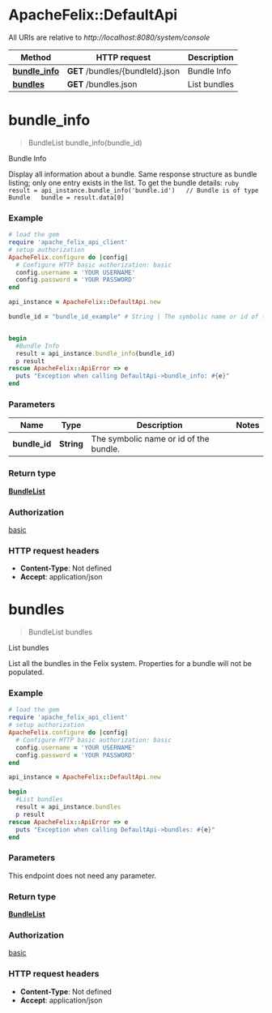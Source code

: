 # ApacheFelix::DefaultApi

All URIs are relative to *http://localhost:8080/system/console*

Method | HTTP request | Description
------------- | ------------- | -------------
[**bundle_info**](DefaultApi.md#bundle_info) | **GET** /bundles/{bundleId}.json | Bundle Info
[**bundles**](DefaultApi.md#bundles) | **GET** /bundles.json | List bundles


# **bundle_info**
> BundleList bundle_info(bundle_id)

Bundle Info

Display all information about a bundle. Same response structure as bundle listing; only one entry exists in the list. To get the bundle details: ```ruby   result = api_instance.bundle_info('bundle.id')   // Bundle is of type Bundle   bundle = result.data[0] ``` 

### Example
```ruby
# load the gem
require 'apache_felix_api_client'
# setup authorization
ApacheFelix.configure do |config|
  # Configure HTTP basic authorization: basic
  config.username = 'YOUR USERNAME'
  config.password = 'YOUR PASSWORD'
end

api_instance = ApacheFelix::DefaultApi.new

bundle_id = "bundle_id_example" # String | The symbolic name or id of the bundle.


begin
  #Bundle Info
  result = api_instance.bundle_info(bundle_id)
  p result
rescue ApacheFelix::ApiError => e
  puts "Exception when calling DefaultApi->bundle_info: #{e}"
end
```

### Parameters

Name | Type | Description  | Notes
------------- | ------------- | ------------- | -------------
 **bundle_id** | **String**| The symbolic name or id of the bundle. | 

### Return type

[**BundleList**](BundleList.md)

### Authorization

[basic](../README.md#basic)

### HTTP request headers

 - **Content-Type**: Not defined
 - **Accept**: application/json



# **bundles**
> BundleList bundles

List bundles

List all the bundles in the Felix system. Properties for a bundle will not be populated.

### Example
```ruby
# load the gem
require 'apache_felix_api_client'
# setup authorization
ApacheFelix.configure do |config|
  # Configure HTTP basic authorization: basic
  config.username = 'YOUR USERNAME'
  config.password = 'YOUR PASSWORD'
end

api_instance = ApacheFelix::DefaultApi.new

begin
  #List bundles
  result = api_instance.bundles
  p result
rescue ApacheFelix::ApiError => e
  puts "Exception when calling DefaultApi->bundles: #{e}"
end
```

### Parameters
This endpoint does not need any parameter.

### Return type

[**BundleList**](BundleList.md)

### Authorization

[basic](../README.md#basic)

### HTTP request headers

 - **Content-Type**: Not defined
 - **Accept**: application/json



